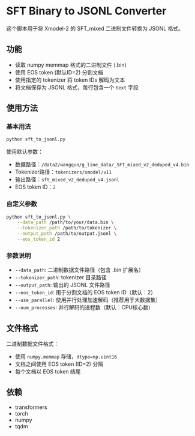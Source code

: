 # SFT Binary to JSONL Converter

这个脚本用于将 Xmodel-2 的 SFT_mixed 二进制文件转换为 JSONL 格式。

## 功能

- 读取 numpy memmap 格式的二进制文件 (.bin)
- 使用 EOS token (默认ID=2) 分割文档
- 使用指定的 tokenizer 将 token IDs 解码为文本
- 将文档保存为 JSONL 格式，每行包含一个 `text` 字段

## 使用方法

### 基本用法

```bash
python sft_to_jsonl.py
```

使用默认参数：
- 数据路径：`/data2/wangqun/g_line_data/_SFT_mixed_v2_deduped_v4.bin`
- Tokenizer路径：`tokenizers/xmodel/v11`
- 输出路径：`sft_mixed_v2_deduped_v4.jsonl`
- EOS token ID：`2`

### 自定义参数

```bash
python sft_to_jsonl.py \
    --data_path /path/to/your/data.bin \
    --tokenizer_path /path/to/tokenizer \
    --output_path /path/to/output.jsonl \
    --eos_token_id 2
```

### 参数说明

- `--data_path`: 二进制数据文件路径（包含 .bin 扩展名）
- `--tokenizer_path`: tokenizer 目录路径
- `--output_path`: 输出的 JSONL 文件路径
- `--eos_token_id`: 用于分割文档的 EOS token ID（默认：2）
- `--use_parallel`: 使用并行处理加速解码（推荐用于大数据集）
- `--num_processes`: 并行解码的进程数（默认：CPU核心数）

## 文件格式

二进制数据文件格式：
- 使用 `numpy.memmap` 存储，`dtype=np.uint16`
- 文档之间使用 EOS token (ID=2) 分隔
- 每个文档以 EOS token 结尾

## 依赖

- transformers
- torch
- numpy
- tqdm
